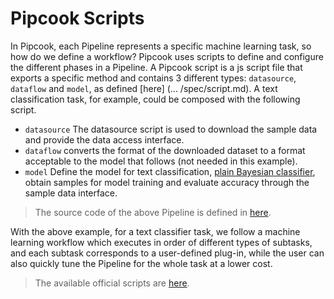 # Pipcook Scripts

In Pipcook, each Pipeline represents a specific machine learning task, so how do we define a workflow? Pipcook uses scripts to define and configure the different phases in a Pipeline. A Pipcook script is a js script file that exports a specific method and contains 3 different types: `datasource`, `dataflow` and `model`, as defined [here] (... /spec/script.md). A text classification task, for example, could be composed with the following script.

- `datasource` The datasource script is used to download the sample data and provide the data access interface.
- `dataflow` converts the format of the downloaded dataset to a format acceptable to the model that follows (not needed in this example).
- `model` Define the model for text classification, [plain Bayesian classifier](https://en.wikipedia.org/wiki/Naive_Bayes_classifier), obtain samples for model training and evaluate accuracy through the sample data interface.

> The source code of the above Pipeline is defined in [here](https://github.com/alibaba/pipcook/blob/main/example/pipelines/text-classification-bayes.json).

With the above example, for a text classifier task, we follow a machine learning workflow which executes in order of different types of subtasks, and each subtask corresponds to a user-defined plug-in, while the user can also quickly tune the Pipeline for the whole task at a lower cost.

> The available official scripts are [here](https://github.com/imgcook/pipcook-script).

